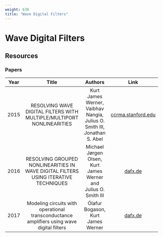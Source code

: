 ```yaml
---
weight: 630
title: "Wave Digital Filters"
---
```


# Wave Digital Filters

## Resources

### Papers

| Year |                                           Title                                           |                                 Authors                                  |                                                                                    Link                                                                                    |
| :--: | :---------------------------------------------------------------------------------------: | :----------------------------------------------------------------------: | :------------------------------------------------------------------------------------------------------------------------------------------------------------------------: |
| 2015 |           RESOLVING WAVE DIGITAL FILTERS WITH MULTIPLE/MULTIPORT NONLINEARITIES           | Kurt James Werner, Vaibhav Nangia, Julius O. Smith III, Jonathan S. Abel | [ccrma.stanford.edu](https://ccrma.stanford.edu/~jingjiez/portfolio/gtr-amp-sim/pdfs/Resolving%20Wave%20Digital%20Filters%20with%20MultipleMultiport%20Nonlinearities.pdf) |
| 2016 |    RESOLVING GROUPED NONLINEARITIES IN WAVE DIGITAL FILTERS USING ITERATIVE TECHNIQUES    |     Michael Jørgen Olsen, Kurt James Werner and Julius O. Smith III      |                                          [dafx.de](https://www.dafx.de/paper-archive/2016/dafxpapers/39-DAFx-16_paper_14-PN.pdf)                                           |
| 2017 | Modeling circuits with operational transconductance amplifiers using wave digital filters |                    Ólafur Bogason, Kurt James Werner                     |                                                [dafx.de](http://www.dafx.de/paper-archive/2017/papers/DAFx17_paper_89.pdf)                                                 |
